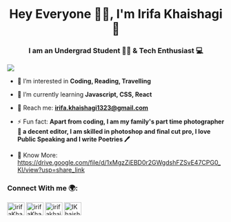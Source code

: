 <h1 align="center"> Hey Everyone 👋🏻, I'm Irifa Khaishagi 🦋</h1>
<h3 align="center">I am an Undergrad Student 👩‍🎓 & Tech Enthusiast  💻</h3>
<img align="centter" src="[ ](https://github.com/irifa13/irifa13/assets/137860428/afad2916-a2d5-4f4d-9a51-ffae6afb5e2f)">

- 👀 I’m interested in **Coding, Reading, Travelling**

- 🌱 I’m currently learning **Javascript, CSS, React**
  
- 📧 Reach me: **irifa.khaishagi1323@gmail.com**
  
- ⚡ Fun fact: **Apart from coding, I am my family's part time photographer 📸 a decent editor, I am skilled in photoshop and final cut pro, I love Public Speaking and I write Poetries 🖊️**

- 🫧 Know More: https://drive.google.com/file/d/1xMgzZiEBD0r2GWgdshFZSvE47CPG0_KI/view?usp=share_link

<h3 align="left">Connect With me  🌍:</h3>
<p align="left">
<a href="https://linkedin.com/in/irifaKhaishagi" target="blank"><img align="center" src="https://raw.githubusercontent.com/rahuldkjain/github-profile-readme-generator/master/src/images/icons/Social/linked-in-alt.svg" alt="irifaKhaishagi" height="30" width="40" /></a>
<a href="https://www.leetcode.com/irifaKhaishagi" target="blank"><img align="center" src="https://raw.githubusercontent.com/rahuldkjain/github-profile-readme-generator/master/src/images/icons/Social/leet-code.svg" alt="irifaKhaishagi" height="30" width="40" /></a>
<a href="https://discord.gg/irifakhaishagi" target="blank"><img align="center" src="https://raw.githubusercontent.com/rahuldkjain/github-profile-readme-generator/master/src/images/icons/Social/discord.svg" alt="irifakhaishagi" height="30" width="40" /></a>
<a href="https://twitter.com/IKhaishagi" target="blank"><img align="center" src="https://raw.githubusercontent.com/rahuldkjain/github-profile-readme-generator/master/src/images/icons/Social/twitter.svg" alt="IKhaishagi" height="30" width="40" /></a>
</p>





